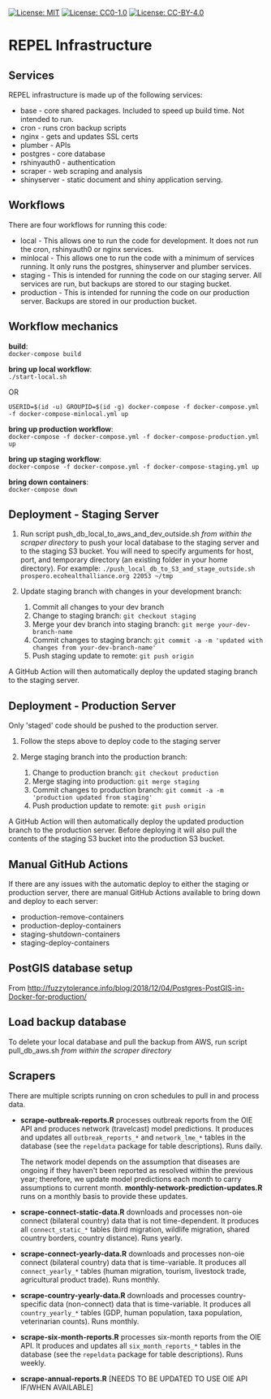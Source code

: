 [![License: MIT](https://img.shields.io/badge/License-MIT-green.svg)](https://opensource.org/licenses/MIT)
[![License: CC0-1.0](https://img.shields.io/badge/License-CC0_1.0-lightgrey.svg)](http://creativecommons.org/publicdomain/zero/1.0/)
[![License: CC-BY-4.0](https://img.shields.io/badge/License-CC_BY_4.0-blue.svg)](http://creativecommons.org/publicdomain/zero/1.0/)

# REPEL Infrastructure

## Services

REPEL infrastructure is made up of the following services:
* base - core shared packages.  Included to speed up build time. Not intended to run.
* cron - runs cron backup scripts
* nginx - gets and updates SSL certs
* plumber - APIs
* postgres - core database
* rshinyauth0 - authentication
* scraper - web scraping and analysis
* shinyserver - static document and shiny application serving.

## Workflows

There are four workflows for running this code:
* local - This allows one to run the code for development.  It does not run the cron, rshinyauth0 or nginx services.
* minlocal - This allows one to run the code with a minimum of services running.  It only runs the postgres, shinyserver and plumber services.
* staging - This is intended for running the code on our staging server.  All services are run, but backups are stored to our staging bucket.
* production - This is intended for running the code on our production server.  Backups are stored in our production bucket.

## Workflow mechanics

**build**:  
`docker-compose build`

**bring up local workflow**:  
`./start-local.sh`

OR

`USERID=$(id -u) GROUPID=$(id -g) docker-compose -f docker-compose.yml -f docker-compose-minlocal.yml up`

**bring up production workflow**:  
`docker-compose -f docker-compose.yml -f docker-compose-production.yml up`

**bring up staging workflow**:  
`docker-compose -f docker-compose.yml -f docker-compose-staging.yml up`

**bring down containers**:  
`docker-compose down`

## Deployment - Staging Server

1. Run script push_db_local_to_aws_and_dev_outside.sh _from within the scraper directory_ to push your local database to the staging server and to the staging S3 bucket. You will need to specify arguments for host, port, and temporary directory (an existing folder in your home directory). For example: `./push_local_db_to_S3_and_stage_outside.sh prospero.ecohealthalliance.org 22053 ~/tmp`

1. Update staging branch with changes in your development branch:
   1. Commit all changes to your dev branch
   1. Change to staging branch: `git checkout staging`
   1. Merge your dev branch into staging branch: `git merge your-dev-branch-name`
   1. Commit changes to staging branch: `git commit -a -m 'updated with changes from your-dev-branch-name'`
   1. Push staging update to remote: `git push origin`

A GitHub Action will then automatically deploy the updated staging branch to the staging server.

## Deployment - Production Server

Only 'staged' code should be pushed to the production server.  

1. Follow the steps above to deploy code to the staging server

1. Merge staging branch into the production branch:
   1. Change to production branch: `git checkout production`
   1. Merge staging into production: `git merge staging`
   1. Commit changes to production branch: `git commit -a -m 'production updated from staging'`
   1. Push production update to remote: `git push origin`

A GitHub Action will then automatically deploy the updated production branch to the production server.
Before deploying it will also pull the contents of the staging S3 bucket into the production S3 bucket.

## Manual GitHub Actions

If there are any issues with the automatic deploy to either the staging or production server, there are manual GitHub Actions available to bring down and deploy to each server:
* production-remove-containers
* production-deploy-containers
* staging-shutdown-containers
* staging-deploy-containers

## PostGIS database setup

From http://fuzzytolerance.info/blog/2018/12/04/Postgres-PostGIS-in-Docker-for-production/

## Load backup database
To delete your local database and pull the backup from AWS, run script pull_db_aws.sh _from within the scraper directory_

## Scrapers
There are multiple scripts running on cron schedules to pull in and process data.  

- __scrape-outbreak-reports.R__ processes outbreak reports from the OIE API and produces network (travelcast) model predictions. It produces and updates all `outbreak_reports_*` and `network_lme_*` tables in the database (see the `repeldata` package for table descriptions). Runs daily. 

   The network model depends on the assumption that diseases are ongoing if they haven't been reported as resolved within the previous year; therefore, we update model predictions each month to carry assumptions to current month. __monthly-network-prediction-updates.R__ runs on a monthly basis to provide these updates.

- __scrape-connect-static-data.R__ downloads and processes non-oie connect (bilateral country) data that is not time-dependent. It produces all `connect_static_*` tables (bird migration, wildlife migration, shared country borders, country distance). Runs yearly.

- __scrape-connect-yearly-data.R__ downloads and processes non-oie connect (bilateral country) data that is time-variable. It produces all `connect_yearly_*` tables (human migration, tourism, livestock trade, agricultural product trade). Runs monthly.

- __scrape-country-yearly-data.R__ downloads and processes country-specific data (non-connect) data that is time-variable. It produces all `country_yearly_*` tables (GDP, human population, taxa population, veterinarian counts). Runs monthly. 

- __scrape-six-month-reports.R__ processes six-month reports from the OIE API. It produces and updates all `six_month_reports_*` tables in the database (see the `repeldata` package for table descriptions). Runs weekly. 

- __scrape-annual-reports.R__ [NEEDS TO BE UPDATED TO USE OIE API IF/WHEN AVAILABLE]

